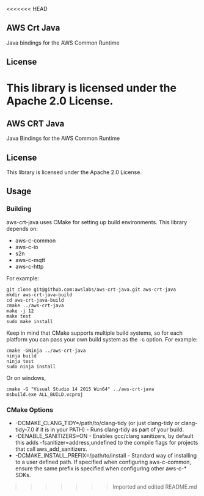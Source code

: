 <<<<<<< HEAD
## AWS Crt Java

Java bindings for the AWS Common Runtime

## License

This library is licensed under the Apache 2.0 License. 
=======
## AWS CRT Java

Java Bindings for the AWS Common Runtime

## License

This library is licensed under the Apache 2.0 License.

## Usage
### Building
aws-crt-java uses CMake for setting up build environments. This library depends on:
* aws-c-common
* aws-c-io
* s2n
* aws-c-mqtt
* aws-c-http

For example:

    git clone git@github.com:awslabs/aws-crt-java.git aws-crt-java
    mkdir aws-crt-java-build
    cd aws-crt-java-build
    cmake ../aws-crt-java
    make -j 12
    make test
    sudo make install

Keep in mind that CMake supports multiple build systems, so for each platform you can pass your own build system
as the `-G` option. For example:

    cmake -GNinja ../aws-crt-java
    ninja build
    ninja test
    sudo ninja install

Or on windows,

    cmake -G "Visual Studio 14 2015 Win64" ../aws-crt-java
    msbuild.exe ALL_BUILD.vcproj

### CMake Options
* -DCMAKE_CLANG_TIDY=/path/to/clang-tidy (or just clang-tidy or clang-tidy-7.0 if it is in your PATH) - Runs clang-tidy as part of your build.
* -DENABLE_SANITIZERS=ON - Enables gcc/clang sanitizers, by default this adds -fsanitizer=address,undefined to the compile flags for projects that call aws_add_sanitizers.
* -DCMAKE_INSTALL_PREFIX=/path/to/install - Standard way of installing to a user defined path. If specified when configuring aws-c-common, ensure the same prefix is specified when configuring other aws-c-* SDKs.

>>>>>>> Imported and edited README.md
